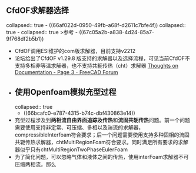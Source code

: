 ## CfdOF求解器选择
collapsed:: true
	- ((66af022d-0950-49fb-a68f-d2611c7bfe4f))
	  collapsed:: true
		- collapsed:: true
		  >参考
			- ((67c05a2b-a838-4d24-85a7-9f768df2b5b1))
- CfdOF调用ESI维护的com版求解器，目前支持v2212
- 论坛给出了CfdOF v1.29.8 版支持的求解器以及选择流程，可见当前CfdOF不支持多相非等温求解器，也不支持共轭传热（cht）求解器 [Thoughts on Documentation - Page 3 - FreeCAD Forum](https://forum.freecad.org/viewtopic.php?t=87543&hilit=cfdof+heat+transfer&start=20)
- ## 使用Openfoam模拟充型过程
  collapsed:: true
	- ((66bcafc0-e787-4315-b74c-dbf430863e14))
- 充型过程涉及到**两相流自由界面追踪及传热**和**流固共轭传热**问题。前一个问题需要使用支持非定常、可压缩、多相以及湍流的求解器，compressibleInterfoam符合要求；后一个问题需要使用支持多种固相的流固共轭传热求解器，chtMultiRegionFoam符合要求。同时满足所有要求的求解器似乎只有chtMultiRegionTwoPhaseEulerFoam
- 为了简化问题，可以忽略气体和液体之间的传热，使用interFoam求解器不可压缩两相流。那么